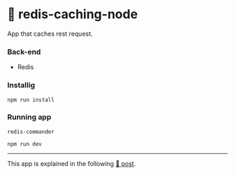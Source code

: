# 💾 redis-caching-node
App that caches rest request.

### Back-end
* Redis

### Installig

```
npm run install
```

### Running app

```
redis-commander

npm run dev
```

<hr>

This app is explained in the following [📰 post](https://betterprogramming.pub/how-to-cache-api-requests-with-redis-and-node-js-cba883385e7).
